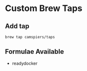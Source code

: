 # Custom Brew Taps

## Add tap

```
brew tap camspiers/taps
```

## Formulae Available

- readydocker


